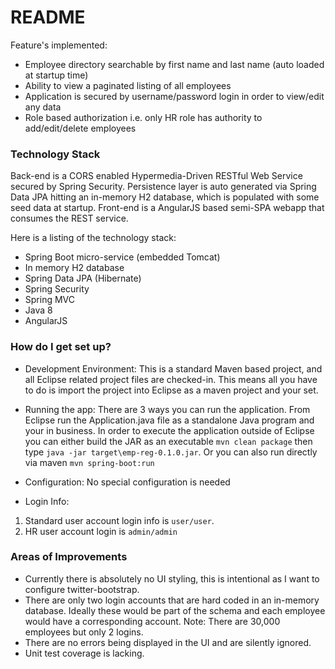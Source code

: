 # README #

Feature's implemented:

* Employee directory searchable by first name and last name (auto loaded at startup time)
* Ability to view a paginated listing of all employees
* Application is secured by username/password login in order to view/edit any data
* Role based authorization i.e. only HR role has authority to add/edit/delete employees 

### Technology Stack ###

Back-end is a CORS enabled Hypermedia-Driven RESTful Web Service secured by Spring Security. Persistence layer is auto generated via Spring Data JPA hitting an in-memory H2 database, which is populated with some seed data at startup. Front-end is a AngularJS based semi-SPA webapp that consumes the REST service.

Here is a listing of the technology stack:

* Spring Boot micro-service (embedded Tomcat)
* In memory H2 database
* Spring Data JPA (Hibernate)
* Spring Security
* Spring MVC
* Java 8
* AngularJS

### How do I get set up? ###

* Development Environment: This is a standard Maven based project, and all Eclipse related project files are checked-in. This means all you have to do is import the project into Eclipse as a maven project and your set.

* Running the app: There are 3 ways you can run the application. From Eclipse run the Application.java file as a standalone Java program and your in business. In order to execute the application outside of Eclipse you can either build the JAR as an executable `mvn clean package` then type `java -jar target\emp-reg-0.1.0.jar`. Or you can also run directly via maven `mvn spring-boot:run`

* Configuration: No special configuration is needed

* Login Info: 

1. Standard user account login info is `user/user`. 
2. HR user account login is `admin/admin`

### Areas of Improvements ###

* Currently there is absolutely no UI styling, this is intentional as I want to configure twitter-bootstrap.
* There are only two login accounts that are hard coded in an in-memory database. Ideally these would be part of the schema and each employee would have a corresponding account. Note: There are 30,000 employees but only 2 logins.
* There are no errors being displayed in the UI and are silently ignored.
* Unit test coverage is lacking.